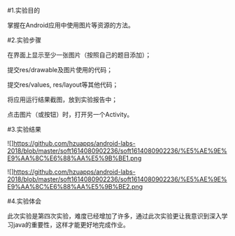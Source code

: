 #1.实验目的

掌握在Android应用中使用图片等资源的方法。

#2.实验步骤

在界面上显示至少一张图片（按照自己的题目添加）；

提交res/drawable及图片使用的代码；

提交res/values, res/layout等其他代码；

将应用运行结果截图，放到实验报告中；

点击图片（或按钮）时，打开另一个Activity。

#3.实验结果

![]https://github.com/hzuapps/android-labs-2018/blob/master/soft1614080902236/soft1614080902236/%E5%AE%9E%E9%AA%8C%E6%88%AA%E5%9B%BE1.png

![]https://github.com/hzuapps/android-labs-2018/blob/master/soft1614080902236/soft1614080902236/%E5%AE%9E%E9%AA%8C%E6%88%AA%E5%9B%BE2.png

#4.实验体会

此次实验是第四次实验，难度已经增加了许多，通过此次实验更让我意识到深入学习java的重要性，这样才能更好地完成作业。
